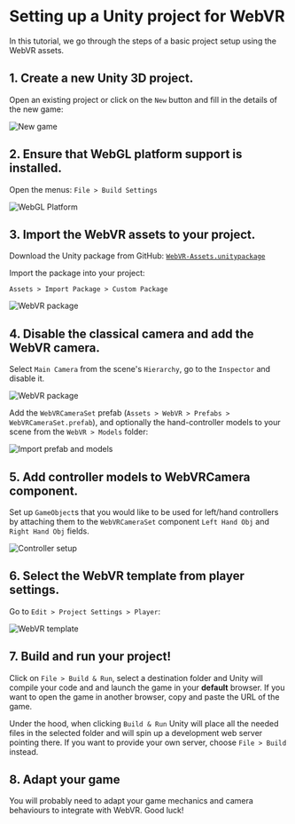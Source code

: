 # Setting up a Unity project for WebVR

In this tutorial, we go through the steps of a basic project setup using the WebVR assets.

## 1. Create a new Unity 3D project.

Open an existing project or click on the `New` button and fill in the details of the new game:

![New game](https://raw.githubusercontent.com/mozilla/unity-webvr-export/master/docs/images/new-game.png)

## 2. Ensure that WebGL platform support is installed.

Open the menus: `File > Build Settings`

![WebGL Platform](https://raw.githubusercontent.com/mozilla/unity-webvr-export/master/docs/images/webgl-platform.png)

## 3. Import the WebVR assets to your project.

Download the Unity package from GitHub: [`WebVR-Assets.unitypackage`](https://github.com/mozilla/unity-webvr-export/raw/master/WebVR-Assets.unitypackage)

Import the package into your project:

```
Assets > Import Package > Custom Package
```

![WebVR package](https://raw.githubusercontent.com/mozilla/unity-webvr-export/master/docs/images/import-package.png)

## 4. Disable the classical camera and add the WebVR camera.

Select `Main Camera` from the scene's `Hierarchy`, go to the `Inspector` and disable it.

![WebVR package](https://raw.githubusercontent.com/mozilla/unity-webvr-export/master/docs/images/disable-main-camera.png)

Add the `WebVRCameraSet` prefab (`Assets > WebVR > Prefabs > WebVRCameraSet.prefab`), and optionally the hand-controller models to your scene from the `WebVR > Models` folder:

![Import prefab and models](https://raw.githubusercontent.com/mozilla/unity-webvr-export/master/docs/images/camera-prefab-models.gif)

## 5. Add controller models to WebVRCamera component.

Set up `GameObject`s that you would like to be used for left/hand controllers by attaching them to the `WebVRCameraSet` component `Left Hand Obj` and `Right Hand Obj` fields.

![Controller setup](https://raw.githubusercontent.com/mozilla/unity-webvr-export/master/docs/images/attach-controllers.gif)

## 6. Select the WebVR template from player settings.

Go to `Edit > Project Settings > Player`:

![WebVR template](https://raw.githubusercontent.com/mozilla/unity-webvr-export/master/docs/images/webgl-template.png)

## 7. Build and run your project!

Click on `File > Build & Run`, select a destination folder and Unity will compile your code and and launch the game in your **default** browser. If you want to open the game in another browser, copy and paste the URL of the game.

Under the hood, when clicking `Build & Run` Unity will place all the needed files in the selected folder and will spin up a development web server pointing there. If you want to provide your own server, choose `File > Build` instead. 

## 8. Adapt your game

You will probably need to adapt your game mechanics and camera behaviours to integrate with WebVR. Good luck!